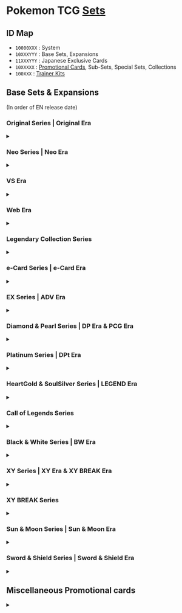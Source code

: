 # Pokemon TCG [Sets](https://bulbapedia.bulbagarden.net/wiki/List_of_Pok%C3%A9mon_Trading_Card_Game_expansions)

## ID Map
- `10000XXX` : System
- `10XXXYYY` : Base Sets, Expansions
- `11XXXYYY` : Japanese Exclusive Cards
- `10XXXXX` : [Promotional Cards](https://bulbapedia.bulbagarden.net/wiki/Promotional_cards_(TCG)), Sub-Sets, Special Sets, Collections
- `100XXX` : [Trainer Kits](https://bulbapedia.bulbagarden.net/wiki/Deck#Trainer_Kit)

## Base Sets & Expansions
(In order of EN release date)

### Original Series | Original Era
<details>
<summary></summary>

- **July 1999 - Mar. 2003 : [Wizards Black Star Promos (PR)](https://bulbapedia.bulbagarden.net/wiki/Wizards_Black_Star_Promos_(TCG))** : `1001XXX`
- Jan. 9, 1999 : Base Set (BS) | Expansion Pack : `10001XXX`
- June 16, 1999 : Jungle (JU) | Pokemon Jungle : `10002XXX`
- Oct. 10, 1999 : Fossil (FO) | The Mystery of the Fossils : `10003XXX`
- Feb. 24, 2000 : Base Set 2 (B2) | *Not released in Japanese* : `10004XXX`
- Apr. 24, 2000 : Team Rocket (RO) | Rocket Gang : `10005XXX`
- Aug. 14, 2000 : Gym Heroes (G1) | Gym Booster 1: Leaders' Stadium : `10006XXX`
- Oct. 16, 2000 : Gym Challenge (G2) | Gym Booster 2: Challenge from the Darkness : `10007XXX`
</details>

### Neo Series | Neo Era
<details>
<summary></summary>

- Dec. 16, 2000 : Neo Genesis (N1) | Gold, Silver, to a New World... : `10008XXX`
- June 1, 2001 : Neo Discovery (N2) | Crossing the Ruins... : `10009XXX`
- **July 31, 2001 - July 17, 1999 : [Southern Islands (SI)](https://bulbapedia.bulbagarden.net/wiki/Southern_Islands_(TCG))** : `1002XXX`
- Sept. 21, 2001 : Neo Revelation (N3) | Awakening Legends : `10010XXX`
- Feb. 28, 2002 : Neo Destiny (N4) | Darkness, and to Light... : `10011XXX`
</details>

### VS Era
<details>
<summary></summary>

- **Aug. 19 2001** : Pokemon Card VS | *Not released in English* : `11011XXX` (151)
</details>

### Web Era
<details>
<summary></summary>

- **Oct. 20 2001** : Pokemon Card Web | *Not released in English* : `11012XXX` (48)
</details>

### Legendary Collection Series
<details>
<summary></summary>

- May 24, 2002 : Legendary Collection (incl. Box Topper) (LC) | *Not released in Japanese* : `10012XXX`
</details>

### e-Card Series | e-Card Era
<details>
<summary></summary>

- Sept. 15, 2002 : Expedition (incl. Box Topper) (EX) | Base Expansion Pack : `10013XXX`
- **Dec. 2002 - July 2003 : [Best of Game](https://bulbapedia.bulbagarden.net/wiki/Best_of_Game_(TCG))** : `1003XXX`
- Jan. 15, 2003 : Aquapolis (incl. Box Topper) (AQ) | The Town on No Map & Wind from the Sea : `10014XXX`
- May 12, 2003 : Skyridge (incl. Box Topper) (SK) | Split Earth & Mysterious Mountains : `10015XXX`
</details>

### EX Series | ADV Era
<details>
<summary></summary>

- **Oct. 2003 - Sept. 2006 : [Nintendo Black Star Promos (PR)](https://bulbapedia.bulbagarden.net/wiki/Nintendo_Black_Star_Promos_(TCG))** : `1004XXX`
- July 18, 2003 : Ruby & Sapphire (RS) | Expansion Pack : `10016XXX`
- Sept. 17, 2003 : Sandstorm (SS) | Miracle of the Desert : `10017XXX`
- Nov. 24, 2003 : Dragon (DR) | Rulers of the Heavens : `10018XXX`
- Mar. 14, 2004 : Team Magma vs Team Aqua (incl. Box Topper) (MA) | Magma VS Aqua: Two Ambitions : `10019XXX`
- June 14, 2004 : Hidden Legends (incl. Box Topper) (HL) | Undone Seal : `10020XXX`
- **June 2004 : [EX Trainer Kit: Latias & Latios (TK1)](https://bulbapedia.bulbagarden.net/wiki/EX_Trainer_Kit_(TCG))** : `1001XX`
- Aug. 30, 2004 : FireRed & LeafGreen (incl. Box Topper) (FG) | Flight of Legends : `10021XXX`
- **Sept. 2004 - Aug. 2005 : [POP Series 1 (P1)](https://bulbapedia.bulbagarden.net/wiki/POP_Series_1_(TCG))** : `1005XXX`
- Nov. 8, 2004 : Team Rocket Returns (incl. Box Topper) (TR) | Rocket Gang Strikes Back : `10022XXX`
- Feb. 14, 2005 : Deoxys (incl. Box Topper) (DX) | Clash of the Blue Sky : `10023XXX`
- May 9, 2005 : Emerald (incl. Box Topper) (EM) | *Not Released in Japanese* : `10024XXX`
- **Aug. 2005 - Apr. 2006 : [POP Series 2 (P2)](https://bulbapedia.bulbagarden.net/wiki/POP_Series_2_(TCG))** : `1006XXX`
- Aug. 22, 2005 : Unseen Forces (incl. Box Topper) (UF) | Golden Sky, Silvery Ocean : `10025XXX`
- Oct. 31, 2005 : Delta Species (incl. Box Topper) (DS) | Holon Research Tower : `10026XXX`
- Feb. 13, 2006 : Legend Maker (incl. Box Topper) (LM) | Mirage Forest : `10027XXX`
- **Mar. 2006 : [EX Trainer Kit 2: Plusle & Minun (TK2)](https://bulbapedia.bulbagarden.net/wiki/EX_Trainer_Kit_2_(TCG))** : `1002XX`
- **Apr. 2006 - Aug. 2006 : [POP Series 3 (P3)](https://bulbapedia.bulbagarden.net/wiki/POP_Series_3_(TCG))** : `1007XXX`
- May 3, 2006 : Holon Phantoms (incl. Box Topper) (HP) | Holon Phantom : `10028XXX`
- **Aug. 2006 - Mar. 2007 : [POP Series 4 (P4)](https://bulbapedia.bulbagarden.net/wiki/POP_Series_4_(TCG))** : `1008XXX`
- Aug. 30, 2006 : Crystal Guardians (CG) | Miracle Crystal : `10029XXX`
- Nov. 8, 2006 : Dragon Frontiers (DF) | Offense and Defense of the Furthest Ends : `10030XXX`
- Feb. 14, 2007 : Power Keepers (PK) | World Champions Pack : `10031XXX`
- **Mar. 2007 - Sept. 2007 : [POP Series 5 (P5)](https://bulbapedia.bulbagarden.net/wiki/POP_Series_5_(TCG))** : `1009XXX`
</details>

### Diamond & Pearl Series | DP Era & PCG Era
<details>
<summary></summary>

- **May 2007 - Dec. 2009 : [Diamond & Pearl Promos (PR)](https://bulbapedia.bulbagarden.net/wiki/DP_Black_Star_Promos_(TCG))** : `1010XXX`
- May 23, 2007 : Diamond & Pearl (DP) | Space-Time Creation : `10032XXX`
- Aug. 22, 2007 : Mysterious Treasures (MT) | Secret of the Lakes : `10033XXX`
- **Sept. 2007 : [Diamond & Pearl Trainer Kit: Manaphy & Lucario (TK3)](https://bulbapedia.bulbagarden.net/wiki/Diamond_%26_Pearl_Trainer_Kit_(TCG))** : `1003XX`
- **Sept. 2007 - Mar. 2008 : [POP Series 6 (P6)](https://bulbapedia.bulbagarden.net/wiki/POP_Series_6_(TCG))** : `1011XXX`
- Nov. 7, 2007 : Secret Wonders (SW) | Shining Darkness : `10034XXX`
- Feb. 13, 2008 : Great Encounters (GE) | Moonlit Pursuit : `10035XXX`
- **Mar. 2008 - Sept. 2008 : [POP Series 7 (P7)](https://bulbapedia.bulbagarden.net/wiki/POP_Series_7_(TCG))** : `1012XXX`
- May 21, 2008 : Majestic Dawn (MD) | Dawn Dash : `10036XXX`
- Aug. 20, 2008 : Legends Awakened (LA) | Cry from the Mysterious/Temple of Anger : `10037XXX`
- **Sept. 2008 - Mar. 2009 : [POP Series 8 (P8)](https://bulbapedia.bulbagarden.net/wiki/POP_Series_8_(TCG))** : `1013XXX`
- Nov. 5, 2008 : Stormfront (SF) | Intense Fight in the Destroyed Sky : `10038XXX`
</details>

### Platinum Series | DPt Era
<details>
<summary></summary>

- Feb. 11, 2009 : Platinum (PL) | Galactic's Conquest : `10039XXX`
- **Mar. 2009 - Sept. 2009 : [POP Series 9 (P9)](https://bulbapedia.bulbagarden.net/wiki/POP_Series_9_(TCG))** : `1014XXX`
- May 20, 2009 : Rising Rivals (RR) | Bonds to the End of Time : `10040XXX`
- Aug. 19, 2009 : Supreme Victors (SV) | Beat of the Frontier : `10041XXX`
- Nov. 4, 2009 : Arceus (AR) | Advent of Arceus : `10042XXX`
- **Dec. 2, 2009 : [Rumble (RM)](https://bulbapedia.bulbagarden.net/wiki/Pok%C3%A9mon_Rumble_(TCG))** : `1015XXX`
</details>

### HeartGold & SoulSilver Series | LEGEND Era
<details>
<summary></summary>

- **Feb. 2010 - Feb. 2011 : [HeartGold & SoulSilver Promos (PR)](https://bulbapedia.bulbagarden.net/wiki/HGSS_Black_Star_Promos_(TCG))** : `1016XXX`
- Feb. 10, 2010 : HeartGold & SoulSilver (HS) | HeartGold Collection/SoulSilver Collection : `10043XXX`
- **May 2010 : [HS Trainer Kit: Gyarados & Raichu (TK4)](https://bulbapedia.bulbagarden.net/wiki/HS_Trainer_Kit_(TCG))** : `1004XX`
- May 12, 2010 : Unleashed (UL) | *Not Released in Japanese* : `10044XXX`
- **July 8, 2010 : [World Collection](https://bulbapedia.bulbagarden.net/wiki/World_Collection_(TCG))** : `1017XXX`
- Aug. 18, 2010 : Undaunted (UD) | Reviving Legends : `10045XXX`
- Nov. 3, 2010 : Triumphant (TM) | Clash at the Summit : `10046XXX`
</details>

### Call of Legends Series
<details>
<summary></summary>

- Feb. 9, 2011 : Call of Legends (CL) | *Not Released in Japanese* : `10047XXX`
</details>

### Black & White Series | BW Era
<details>
<summary></summary>

- **Mar. 2011 - Dec. 2013 : [Black & White Promos (BWP)](https://bulbapedia.bulbagarden.net/wiki/BW_Black_Star_Promos_(TCG))** : `1018XXX`
- Apr. 25, 2011 : Black & White (BLW) | Black Collection/White Collection : `10048XXX`
- **June 17, 2011 : [McDonald's Collection 2011 (MCD)](https://bulbapedia.bulbagarden.net/wiki/McDonald%27s_Collection_(TCG))** : `1019XXX`
- **Sept. 2011 : [Black & White Trainer Kit: Excadrill & Zoroark (TK5)](https://bulbapedia.bulbagarden.net/wiki/Black_%26_White_Trainer_Kit_(TCG))** : `1005XX`
- Aug. 31, 2011 : Emerging Powers (EPO) | *Not Released in Japanese* : `10049XXX`
- Nov. 16, 2011 : Noble Victories (NVI) | Red Collection : `10050XXX`
- Feb. 8, 2012 : Next Destinies (NXD) | Psycho Drive/Hail Blizzard : `10051XXX`
- May 9, 2012 : Dark Explorers (DEX) | Dark Rush : `10052XXX`
- **June 15, 2012 - July 5, 2012 : [McDonald's Collection 2012 (MCD)](https://bulbapedia.bulbagarden.net/wiki/McDonald%27s_Collection_2012_(TCG))** : `1020XXX`
- Aug. 15, 2012 : Dragons Exalted (DRX) | Dragon Blast/Dragon Blade : `10053XXX`
- **Oct. 5, 2012 : [Dragon Vault (DRV)](https://bulbapedia.bulbagarden.net/wiki/Dragon_Vault_(TCG))** : `1021XXX`
- Nov. 7, 2012 : Boundaries Crossed (BCR) | Freeze Bolt/Cold Flare : `10054XXX`
- Feb. 6, 2013 : Plasma Storm (PLS) | Plasma Gale : `10055XXX`
- May 8, 2013 : Plasma Freeze (PLF) | Spiral Force/Thunder Knuckle : `10056XXX`
- Aug. 14, 2013 : Plasma Blast (PLB) | Megalo Cannon : `10057XXX`
- **Oct. 13, 2013 - Nov. 26, 2013 : [McDonald's Collection 2013 (MCD)](https://bulbapedia.bulbagarden.net/wiki/McDonald%27s_Collection_2013_(TCG))** : `1022XXX`
- Nov. 6, 2013 : Legendary Treasures (incl. Radiant Collection) (LTR) | EX Battle Boost : `10058XXX`
</details>

### XY Series | XY Era & XY BREAK Era
<details>
<summary></summary>

- **Oct. 2013 - May 2017 : [XY Promos (XYP)](https://bulbapedia.bulbagarden.net/wiki/XY_Black_Star_Promos_(TCG))** : `1023XXX`
- ~**Nov. 8, 2013 : [Kalos Starter Set (KSS)](https://bulbapedia.bulbagarden.net/wiki/Kalos_Starter_Set_(TCG))** : `1024XXX`~
- Feb. 5, 2014 : XY (XY) | Collection X/Collection Y : `10059XXX`
- **Mar. 12, 2014 : [XY Trainer Kit: Sylveon & Noivern (TK6)](https://bulbapedia.bulbagarden.net/wiki/XY_Trainer_Kit_(TCG))** : `1006XX`
- May 7, 2014 : Flashfire (FLF) | Wild Blaze : `10060XXX`
- **May 23, 2014 - June 12, 2014 : [McDonald's Collection 2014 (MCD)](https://bulbapedia.bulbagarden.net/wiki/McDonald%27s_Collection_2014_(TCG))** : `1025XXX`
- Aug. 13, 2014 : Furious Fists (FFI) | Rising Fist : `10061XXX`
- Nov. 5, 2014 : Phantom Forces (PHF) | Phantom Gate : `10062XXX`
- **Nov. 2014 : [XY Trainer Kit: Bisharp & Wigglytuff (TK7)](https://bulbapedia.bulbagarden.net/wiki/XY_Trainer_Kit:_Bisharp_%26_Wigglytuff_(TCG))** : `1007XX`
- Feb. 4, 2015 : Primal Clash (PRC) | Gaia Volcano/Tidal Storm : `10063XXX`
- ~**Mar. 25, 2015 : [Double Crisis (DCR)](https://bulbapedia.bulbagarden.net/wiki/Double_Crisis_(TCG))** | **Jan. 30 2015** : Magma Gang VS Aqua Gang: Double Crisis : `1026XXX`~
- **Apr. 29, 2015 : [XY Trainer Kit: Latias & Latios (TK8)](https://bulbapedia.bulbagarden.net/wiki/XY_Trainer_Kit:_Latias_%26_Latios_(TCG))** : `1008XX`
- May 6, 2015 : Roaring Skies (ROS) | Emerald Break : `10064XXX`
- Aug 12. 2015 : Ancient Origins (AOR) | Bandit Ring : `10065XXX`
</details>

### XY BREAK Series
<details>
<summary></summary>

- Nov. 4, 2015 : BREAKthrough (BKT) | Blue Shock/Red Flash : `10066XXX`
- **Oct. 14, 2015 : [McDonald's Collection 2015 (MCD)](https://bulbapedia.bulbagarden.net/wiki/McDonald%27s_Collection_2015_(TCG))** : `1027XXX`
- Feb. 3, 2016 : BREAKpoint (BKP) | Rage of the Broken Heavens : `10067XXX`
- Feb. 22, 2016 : Generations (GEN) | Starter Pack : `10068XXX`
- **Apr. 27, 2016 : [XY Trainer Kit: Pikachu Libre & Suicune (TK9)](https://bulbapedia.bulbagarden.net/wiki/XY_Trainer_Kit:_Pikachu_Libre_%26_Suicune_(TCG))** : `1009XX`
- May 2, 2016 : Fates Collide (FCO) | Awakening Psychic King : `10069XXX`
- Aug. 3, 2016 : Steam Siege (STS) | Fever-Burst Fighter/Cruel Traitor : `10070XXX`
- **Aug. 19, 2016 : [McDonald's Collection 2016 (MCD)](https://bulbapedia.bulbagarden.net/wiki/McDonald%27s_Collection_2016_(TCG))** : `1028XXX`
- Nov. 2, 2016 : Evolutions (EVO) | Expansion Pack 20th Anniversary : `10071XXX`
</details>

### Sun & Moon Series | Sun & Moon Era
<details>
<summary></summary>

- **Nov. 2016 - Present : [Sun & Moon Promos (SMP)](https://bulbapedia.bulbagarden.net/wiki/SM_Black_Star_Promos_(TCG))** : `1029XXX` (Ongoing)
- Feb. 3, 2017 : Sun & Moon (SUM) | Collection Sun/Collection Moon : `10072XXX`
- **Apr. 21, 2017 : [Sun & Moon Trainer Kit: Lycanroc & Alolan Raichu (TK10)](https://bulbapedia.bulbagarden.net/wiki/Sun_%26_Moon_Trainer_Kit:_Lycanroc_%26_Alolan_Raichu_(TCG))** : `1010XX`
- May. 5, 2017 : Guardians Rising (GRI) | Islands Await You/Alolan Moonlight : `10073XXX`
- Aug. 4, 2017 : Burning Shadows (BUS) | To Have Seen the Battle Rainbow/Darkness that Consumes Light : `10074XXX`
- **July 2017 - Feb. 2018 : [McDonald's Collection 2017 (MCD)](https://www.pokellector.com/sets/MCD7-McDonalds-Collection-2017)** : `1030XXX`
- Oct. 6, 2017 : Shining Legends (SLG) | Strength Expansion Pack Shining Legends : `10075XXX`
- Nov. 3, 2017 : Crimson Invasion (CIN) | Awakened Heroes/Ultradimensional Beasts : `10076XXX`
- Feb. 2, 2018 : Ultra Prism (UPR) | Ultra Sun/Ultra Moon : `10077XXX`
- May 4, 2018 : Forbidden Light (FLI) : `10078XXX`
- **June 1, 2018 : [Sun & Moon Trainer Kit: Alolan Sandslash & Alolan Ninetales (TK11)](https://bulbapedia.bulbagarden.net/wiki/Sun_%26_Moon_Trainer_Kit:_Alolan_Sandslash_%26_Alolan_Ninetales_(TCG))** : `1011XX`
- **Oct. 16, 2018 - Nov. 12, 2018 : [McDonald's Collection 2018 (MCD)](https://bulbapedia.bulbagarden.net/wiki/McDonald%27s_Collection_2018_(TCG))** : `1031XXX`
- Aug. 3, 2018 : Celestial Storm (CES) | Sky-Splitting Charisma : `10079XXX`
- Sept. 7, 2018 : Dragon Majesty (DRM) | Dragon Storm : `10080XXX`
- Nov. 2, 2018 : Lost Thunder (LOT) | Super-Burst Impact : `10081XXX`
- Feb. 1, 2019 : Team Up (TEU) | Tag Bolt : `10082XXX`
- **Mar. 29, 2019 : [Detective Pikachu (DET)](https://bulbapedia.bulbagarden.net/wiki/Detective_Pikachu_(TCG))** : `1032XXX`
- May 3, 2019 : Unbroken Bonds (UNB) | Double Blaze : `10083XXX`
- Aug. 2, 2019 : Unified Minds (UNM) | GG End / Sky Legends / Miracle Twins : `10084XXX`
- Aug. 23, 2019 : Hidden Fates (incl. Shiny Vault) (HIF) | High Class Pack GX Ultra Shiny : `10085XXX`
- **Oct. 15 - Nov. 11, 2019  : [McDonald's Collection 2019 (MCD)](https://bulbapedia.bulbagarden.net/wiki/McDonald%27s_Collection_2019_(TCG))** : `1033XXX`
- Nov. 1, 2019 : Cosmic Eclipse (CEC) | Alter Genesis : `10086XXX`
</details>

### Sword & Shield Series | Sword & Shield Era
<details>
<summary></summary>

- **Nov. 2019 - Present : [Sword & Shield Promos (SWSHP)](https://bulbapedia.bulbagarden.net/wiki/SWSH_Black_Star_Promos_(TCG))** : `1034XXX` (Ongoing)
- Feb. 7, 2020 : Sword & Shield (SSH) | Sword/Shield : `10087XXX`
- May 1, 2020 : Rebellion Crash (RCL) | Rebel Clash : `10088XXX`
</details>

## Miscellaneous Promotional cards
<details>
<summary></summary>

### [1999-2008](https://bulbapedia.bulbagarden.net/wiki/Miscellaneous_Promotional_cards_(TCG)/1999-2008)
- 1999 : `-`
- 2000 : `-`
- 2002 : `-`
- 2003 : `-`
- 2004 : `-`
- 2005 : `-`
- 2006 : `-`
- 2007 : `-`
- 2008 : `-`

### [2009-2014](https://bulbapedia.bulbagarden.net/wiki/Miscellaneous_Promotional_cards_(TCG)/2009-2014)
- 2009 : `-`
- 2010 : `-`
- 2011 : `-`
- 2012 : `-`
- 2013 : `-`
- 2014 : `-`

### [2015-???]
- 2015 : `-`
- 2016 : `-`
- 2017 : `-`
- 2018 : `-`
- 2019 : `-`
</details>
